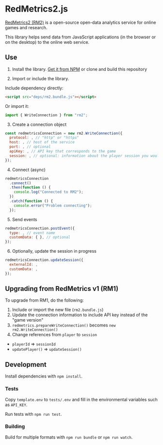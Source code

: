 # RedMetrics2.js

[RedMetrics2 (RM2)](https://github.com/play-curious/RedMetrics2) is a open-source open-data analytics service for online games and research.

This library helps send data from JavaScript applications (in the browser or on the desktop) to the online web service.

## Use

1. Install the library. [Get it from NPM](https://www.npmjs.com/package/redmetrics2.js) or clone and build this repository

2. Import or include the library.

Include dependency directly:

```html
<script src="deps/rm2.bundle.js"></script>
```

Or import it:

```js
import { WriteConnection } from "rm2";
```

3. Create a connection object

```js
const redmetricsConnection = new rm2.WriteConnection({
  protocol: , // "http" or "https"
  host: , // host of the service
  port: , // optional
  apiKey: , // API key that corresponds to the game
  session: , // optional: information about the player session you would like recorded. Can be updated later
});
```

4. Connect (async)

```js
redmetricsConnection
  .connect()
  .then(function () {
    console.log("Connected to RM2");
  })
  .catch(function () {
    console.error("Problem connecting");
  });
```

5. Send events

```js
redmetricsConnection.postEvent({
  type: , // event name
  customData: { }, // optional
});
```

6. Optionally, update the session in progress

```js
redmetricsConnection.updateSession({
  externalId: ,
  customData: ,
});
```

## Upgrading from RedMetrics v1 (RM1)

To upgrade from RM1, do the following:

1. Include or import the new file (`rm2.bundle.js`)
2. Update the connection information to include API key instead of the "game version"
3. `redmetrics.prepareWriteConnection()` becomes `new rm2.WriteConnection()`
4. Change references from `player` to `session`

- `playerId` => `sessionId`
- `updatePlayer()` => `updateSession()`

## Development

Install dependencies with `npm install`.

### Tests

Copy `template.env` to `tests/.env` and fill in the environmental variables such as `API_KEY`.

Run tests with `npm run test`.

### Building

Build for multiple formats with `npm run bundle` or `npm run watch`.

###
